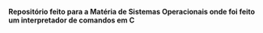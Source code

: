 __Repositório feito para a Matéria de Sistemas Operacionais onde foi feito um interpretador de comandos em C__ 
